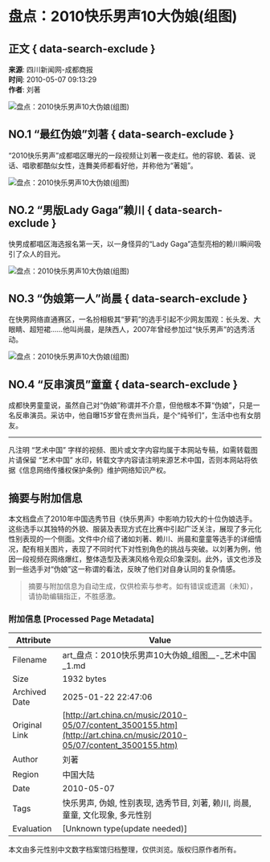 # 盘点：2010快乐男声10大伪娘(组图)

## 正文 { data-search-exclude }


**来源**: 四川新闻网-成都商报  
**时间**: 2010-05-07 09:13:29  
**作者**: 刘著  

![盘点：2010快乐男声10大伪娘(组图)](../../images/attachement/jpg/site8/20100507/002564bb2e1f0d4dadcd05.jpg)

## NO.1 “最红伪娘”刘著 { data-search-exclude }

“2010快乐男声”成都唱区曝光的一段视频让刘著一夜走红。他的容貌、着装、说话、唱歌都酷似女性，连舞美师都看好他，并称他为“著姐”。

![盘点：2010快乐男声10大伪娘(组图)](../../images/attachement/jpg/site8/20100507/002564bb2e1f0d4dadcd06.jpg)

## NO.2 “男版Lady Gaga”赖川 { data-search-exclude }

快男成都唱区海选报名第一天，以一身怪异的“Lady Gaga”造型亮相的赖川瞬间吸引了众人的目光。

![盘点：2010快乐男声10大伪娘(组图)](../../images/attachement/jpg/site8/20100507/002564bb2e1f0d4dadcd07.jpg)

## NO.3 “伪娘第一人”尚晨 { data-search-exclude }

在快男网络直通赛区，一名扮相极其“萝莉”的选手引起不少网友围观：长头发、大眼睛、超短裙……他叫尚晨，是陕西人，2007年曾经参加过“快乐男声”的选秀活动。

![盘点：2010快乐男声10大伪娘(组图)](../../images/attachement/jpg/site8/20100507/002564bb2e1f0d4dadcd08.jpg)

## NO.4 “反串演员”童童 { data-search-exclude }

成都快男童童说，虽然自己对“伪娘”称谓并不介意，但他根本不算“伪娘”，只是一名反串演员。采访中，他自曝15岁曾在贵州当兵，是个“纯爷们”，生活中也有女朋友。

---

凡注明 “艺术中国” 字样的视频、图片或文字内容均属于本网站专稿，如需转载图片请保留 “艺术中国” 水印，转载文字内容请注明来源艺术中国，否则本网站将依据《信息网络传播权保护条例》维护网络知识产权。
<!-- tcd_original_link http://art.china.cn/music/2010-05/07/content_3500155.htm -->


## 摘要与附加信息

<!-- tcd_abstract -->
本文档盘点了2010年中国选秀节目《快乐男声》中影响力较大的十位伪娘选手。这些选手以其独特的外貌、服装及表现方式在比赛中引起广泛关注，展现了多元化性别表现的一个侧面。文件中介绍了诸如刘著、赖川、尚晨和童童等选手的详细情况，配有相关图片，表现了不同时代下对性别角色的挑战与突破。以刘著为例，他因一段视频在网络爆红，整体造型及表演风格令观众印象深刻。此外，该文也涉及到一些选手对“伪娘”这一称谓的看法，反映了他们对自身认同的复杂情感。
<!-- tcd_abstract_end -->

> 摘要与附加信息为自动生成，仅供检索与参考。如有错误或遗漏（未知），请协助编辑指正，不胜感激。

### 附加信息 [Processed Page Metadata]

| Attribute       | Value                                  |
|-----------------|----------------------------------------|
| Filename        | art_盘点：2010快乐男声10大伪娘_组图__-_艺术中国_1.md                             |
| Size            | 1932 bytes                           |
| Archived Date   | 2025-01-22 22:47:06                             |
| Original Link   | [http://art.china.cn/music/2010-05/07/content_3500155.htm](http://art.china.cn/music/2010-05/07/content_3500155.htm)                       |
| Author          | 刘著                               |
| Region          | 中国大陆                               |
| Date            | 2010-05-07                                 |
| Tags            | 快乐男声, 伪娘, 性别表现, 选秀节目, 刘著, 赖川, 尚晨, 童童, 文化现象, 多元性别                                 |
| Evaluation            | [Unknown type(update needed)]                                 |
<!-- tcd_table_end -->

本文由多元性别中文数字档案馆归档整理，仅供浏览。版权归原作者所有。

